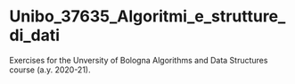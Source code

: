 # Unibo_37635_Algoritmi_e_strutture_di_dati
Exercises for the Unversity of Bologna Algorithms and Data Structures course (a.y. 2020-21).
